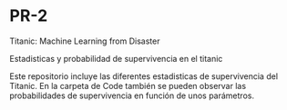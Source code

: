 # PR-2

Titanic: Machine Learning from Disaster

Estadisticas y probabilidad de supervivencia en el titanic

Este repositorio incluye las diferentes estadisticas de supervivencia del Titanic. En la carpeta de Code también se pueden observar las probabilidades de supervivencia en función de unos parámetros.
